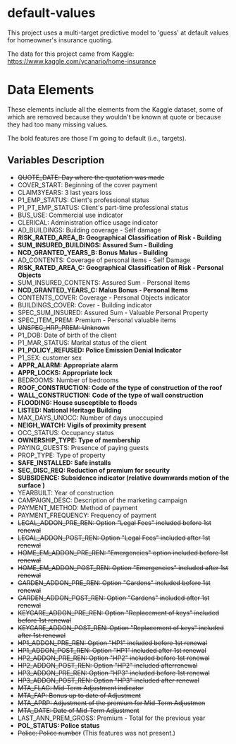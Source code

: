 # default-values
This project uses a multi-target predictive model to 'guess' at default values for homeowner's insurance quoting.

The data for this project came from Kaggle: https://www.kaggle.com/ycanario/home-insurance

# Data Elements
These elements include all the elements from the Kaggle dataset, some of which are removed because they wouldn't be known at quote or because they had too many missing values.

The bold features are those I'm going to default (i.e., targets).

## Variables Description
* ~~QUOTE_DATE: Day where the quotation was made~~
* COVER_START: Beginning of the cover payment
* CLAIM3YEARS: 3 last years loss
* P1_EMP_STATUS: Client's professional status
* P1_PT_EMP_STATUS: Client's part-time professional status
* BUS_USE: Commercial use indicator
* CLERICAL: Administration office usage indicator
* AD_BUILDINGS: Building coverage - Self damage
* **RISK_RATED_AREA_B: Geographical Classification of Risk - Building**
* **SUM_INSURED_BUILDINGS: Assured Sum - Building**
* **NCD_GRANTED_YEARS_B: Bonus Malus - Building**
* AD_CONTENTS: Coverage of personal items - Self Damage
* **RISK_RATED_AREA_C: Geographical Classification of Risk - Personal Objects**
* SUM_INSURED_CONTENTS: Assured Sum - Personal Items
* **NCD_GRANTED_YEARS_C: Malus Bonus - Personal Items**
* CONTENTS_COVER: Coverage - Personal Objects indicator
* BUILDINGS_COVER: Cover - Building indicator
* SPEC_SUM_INSURED: Assured Sum - Valuable Personal Property
* SPEC_ITEM_PREM: Premium - Personal valuable items
* ~~UNSPEC_HRP_PREM: Unknown~~
* P1_DOB: Date of birth of the client
* P1_MAR_STATUS: Marital status of the client
* **P1_POLICY_REFUSED: Police Emission Denial Indicator**
* P1_SEX: customer sex
* **APPR_ALARM: Appropriate alarm**
* **APPR_LOCKS: Appropriate lock**
* BEDROOMS: Number of bedrooms
* **ROOF_CONSTRUCTION: Code of the type of construction of the roof**
* **WALL_CONSTRUCTION: Code of the type of wall construction**
* **FLOODING: House susceptible to floods**
* **LISTED: National Heritage Building**
* MAX_DAYS_UNOCC: Number of days unoccupied
* **NEIGH_WATCH: Vigils of proximity present**
* OCC_STATUS: Occupancy status
* **OWNERSHIP_TYPE: Type of membership**
* PAYING_GUESTS: Presence of paying guests
* PROP_TYPE: Type of property
* **SAFE_INSTALLED: Safe installs**
* **SEC_DISC_REQ: Reduction of premium for security**
* **SUBSIDENCE: Subsidence indicator (relative downwards motion of the surface )**
* YEARBUILT: Year of construction
* CAMPAIGN_DESC: Description of the marketing campaign
* PAYMENT_METHOD: Method of payment
* PAYMENT_FREQUENCY: Frequency of payment
* ~~LEGAL_ADDON_PRE_REN: Option "Legal Fees" included before 1st renewal~~
* ~~LEGAL_ADDON_POST_REN: Option "Legal Fees" included after 1st renewal~~
* ~~HOME_EM_ADDON_PRE_REN: "Emergencies" option included before 1st renewal~~
* ~~HOME_EM_ADDON_POST_REN: Option "Emergencies" included after 1st renewal~~
* ~~GARDEN_ADDON_PRE_REN: Option "Gardens" included before 1st renewal~~
* ~~GARDEN_ADDON_POST_REN: Option "Gardens" included after 1st renewal~~
* ~~KEYCARE_ADDON_PRE_REN: Option "Replacement of keys" included before 1st renewal~~
* ~~KEYCARE_ADDON_POST_REN: Option "Replacement of keys" included after 1st renewal~~
* ~~HP1_ADDON_PRE_REN: Option "HP1" included before 1st renewal~~
* ~~HP1_ADDON_POST_REN: Option "HP1" included after 1st renewal~~
* ~~HP2_ADDON_PRE_REN: Option "HP2" included before 1st renewal~~
* ~~HP2_ADDON_POST_REN: Option "HP2" included afterrenewal~~
* ~~HP3_ADDON_PRE_REN: Option "HP3" included before 1st renewal~~
* ~~HP3_ADDON_POST_REN: Option "HP3" included after renewal~~
* ~~MTA_FLAG: Mid-Term Adjustment indicator~~
* ~~MTA_FAP: Bonus up to date of Adjustment~~
* ~~MTA_APRP: Adjustment of the premium for Mid-Term Adjustmen~~
* ~~MTA_DATE: Date of Mid-Term Adjustment~~
* LAST_ANN_PREM_GROSS: Premium - Total for the previous year
* **POL_STATUS: Police status**
* ~~Police: Police number~~ (This features was not present.)
